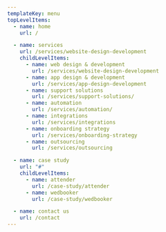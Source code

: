 ```yaml
---
templateKey: menu
topLevelItems:
  - name: home
    url: /

  - name: services
    url: /services/website-design-development
    childLevelItems:
      - name: web design & development
        url: /services/website-design-development
      - name: app design & development
        url: /services/app-design-development
      - name: support solutions
        url: /services/support-solutions/
      - name: automation
        url: /services/automation/
      - name: integrations
        url: /services/integrations
      - name: onboarding strategy
        url: /services/onboarding-strategy
      - name: outsourcing
        url: /services/outsourcing

  - name: case study
    url: "#"
    childLevelItems:
      - name: attender
        url: /case-study/attender
      - name: wedbooker
        url: /case-study/wedbooker

  - name: contact us
    url: /contact
---
```


